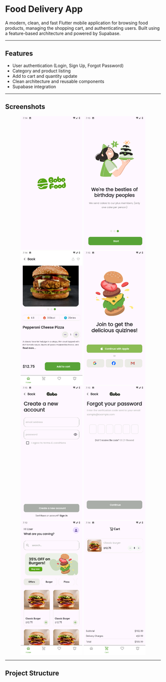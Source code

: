 # Food Delivery App

A modern, clean, and fast Flutter mobile application for browsing food products, managing the shopping cart, and authenticating users. Built using a feature-based architecture and powered by Supabase.

---

## Features

- User authentication (Login, Sign Up, Forgot Password)
- Category and product listing
- Add to cart and quantity update
- Clean architecture and reusable components
- Supabase integration

---

## Screenshots

<div align="center">
  <img src="assets/screen_app/splash.png" alt="Login Screen" width="200"/>
  <img src="assets/screen_app/onboarding.png" alt="Login Screen" width="200"/>
  <img src="assets/screen_app/product_details.png3.png" alt="Login Screen" width="200"/>
  <img src="assets/screen_app/login_screen.png" alt="Login Screen" width="200"/>
  <img src="assets/screen_app/sign_up.png" alt="Sign Up Screen" width="200"/>
  <img src="assets/screen_app/forgot_password.png" alt="Forgot Password" width="200"/>
  <img src="assets/screen_app/home.png" alt="Home Screen" width="200"/>
  <img src="assets/screen_app/cart.png" alt="Cart Screen" width="200"/>
</div>

---

## Project Structure

